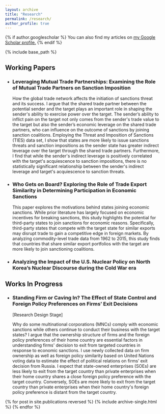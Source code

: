 ```yaml
---
layout: archive
title: "Research"
permalink: /research/
author_profile: true
---
```


{% if author.googlescholar %}
  You can also find my articles on <u><a href="{{author.googlescholar}}">my Google Scholar profile</a>.</u>
{% endif %}

{% include base_path %}
<h2>Working Papers</h2> 

<ul>
<li><h3><strong>Leveraging Mutual Trade Partnerships: Examining the Role of Mutual Trade Partners on Sanction Imposition </strong></h3>  </li>
How the global trade network affects the initiation of sanctions threat and its success. I argue that the shared trade partner between the potential sender and the target plays an important role in shaping the sender's ability to exercise power over the target. The sender’s ability to inflict pain on the target not only comes from the sender's trade value to the target but also the sender’s economic leverage on the shared trade partners, who can influence on the outcome of sanctions by joining sanction coalitions. Employing the Threat and Imposition of Sanctions (TIES) data set, I show that states are more likely to issue sanctions threats and sanction impositions as the sender state has greater indirect leverage over the target through the shared trade partners. Furthermore, I find that while the sender's indirect leverage is positively correlated with the target's acquiescence to sanction impositions, there is no statistically significant relationship between the sender's indirect leverage and target's acquiescence to sanction threats.
</ul>

<ul>
<li><h3><strong>Who Gets on Board? Exploring the Role of Trade Export Similarity in Determining Participation in Economic Sanctions </strong></h3> </li>
This paper explores the motivations behind states joining economic sanctions. While prior literature has largely focused on economic incentives for breaking sanctions, this study highlights the potential for third-party states to join sanctions for economic reasons. Specifically, third-party states that compete with the target state for similar exports may disrupt trade to gain a competitive edge in foreign markets. By analyzing commodity-level trade data from 1962 to 2015, this study finds that countries that share similar export portfolios with the target are more likely to join sanctioning coalitions.
</ul>



<ul>
<li><h3>Analyzing the Impact of the U.S. Nuclear Policy on North Korea’s Nuclear Discourse during the Cold War era </h3>
 </li>
</ul>

<p></p>

<h2> Works In Progress </h2> 
<ul>
<li><h3> Standing Firm or Caving In? The Effect of State Control and Foreign Policy Preferences on Firms’ Exit Decisions </h3> [Research Design Stage]
 </li>

Why do some multinational corporations (MNCs) comply with economic sanctions while others continue to conduct their business with the target states? I argue that the ownership structure of firms and the foreign policy preferences of their home country are essential factors in understanding firms' decision to exit from targeted countries in response to economic sanctions. I use newly collected data on firm ownership as well as foreign policy similarity based on United Nations voting data to estimate the effect of political relations on firms’ exit decision from Russia. I expect that state-owned enterprises (SOEs) are less likely to exit from the target country than private enterprises when their home country shares a close foreign policy preference with the target country. Conversely, SOEs are more likely to exit from the target country than private enterprises when their home country's foreign policy preference is distant from the target country.

</ul>

{% for post in site.publications reversed %}
  {% include archive-single.html %}
{% endfor %}
